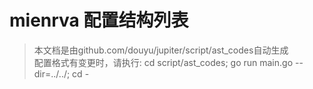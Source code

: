 
# mienrva 配置结构列表

> 本文档是由github.com/douyu/jupiter/script/ast_codes自动生成   
> 配置格式有变更时，请执行: cd script/ast_codes; go run main.go --dir=../../; cd -  


